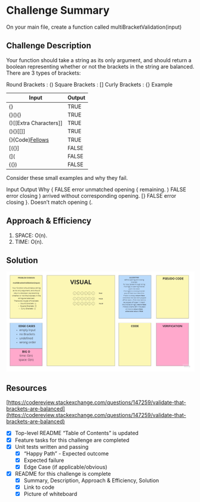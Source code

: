 # Challenge Summary

On your main file, create a function called multiBracketValidation(input)

## Challenge Description

Your function should take a string as its only argument, and should return a boolean representing whether or not the brackets in the string are balanced. There are 3 types of brackets:

Round Brackets : ()
Square Brackets : []
Curly Brackets : {}
Example

| Input                   | Output |
| ----------------------- | ------ |
| {}                      | TRUE   |
| {}(){}                  | TRUE   |
| ()[[Extra Characters]]  | TRUE   |
| (){}[[]]                | TRUE   |
| {}{Code}[Fellows](<()>) | TRUE   |
| [({}]                   | FALSE  |
| (](                     | FALSE  |
| {(})                    | FALSE  |

Consider these small examples and why they fail.

Input Output Why
{ FALSE error unmatched opening { remaining.
) FALSE error closing ) arrived without corresponding opening.
[} FALSE error closing }. Doesn’t match opening (.

## Approach & Efficiency

1. SPACE: O(n).
1. TIME: O(n).

## Solution

![multi bracket validation - diagram](../../../assets/multiBracketValidation.jpg)

## Resources

[https://codereview.stackexchange.com/questions/147259/validate-that-brackets-are-balanced](https://codereview.stackexchange.com/questions/147259/validate-that-brackets-are-balanced)

- [x] Top-level README “Table of Contents” is updated
- [x] Feature tasks for this challenge are completed
- [x] Unit tests written and passing
  - [x] “Happy Path” - Expected outcome
  - [x] Expected failure
  - [x] Edge Case (if applicable/obvious)
- [x] README for this challenge is complete
  - [x] Summary, Description, Approach & Efficiency, Solution
  - [x] Link to code
  - [x] Picture of whiteboard

